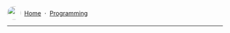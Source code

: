 <div style="display: flex; align-items: center; gap: .5rem">
	<img src="/profile.png" class="no-margin" style="border-radius: 50%" width="32" height="32"/> 
	<a href="/">Home</a> &middot; 
	<a href="/programming">Programming</a>
</div>

****
